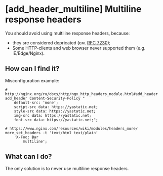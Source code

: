 # [add_header_multiline] Multiline response headers

You should avoid using multiline response headers, because:
  * they sre considered depricated (см. [RFC 7230](https://tools.ietf.org/html/rfc7230#section-3.2.4));
  * Some HTTP-clients and web browser never supported them (e.g. IE/Edge/Nginx).

## How can I find it?
Misconfiguration example:
```nginx
# http://nginx.org/ru/docs/http/ngx_http_headers_module.html#add_header
add_header Content-Security-Policy "
    default-src: 'none';
    script-src data: https://yastatic.net;
    style-src data: https://yastatic.net;
    img-src data: https://yastatic.net;
    font-src data: https://yastatic.net;";

# https://www.nginx.com/resources/wiki/modules/headers_more/
more_set_headers -t 'text/html text/plain'
    'X-Foo: Bar
        multiline';
```

## What can I do?
The only solution is to never use multiline response headers.